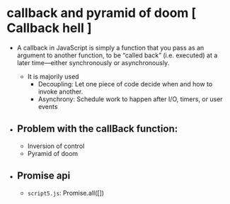 # callback and pyramid of doom [ Callback hell ]

- A callback in JavaScript is simply a function that you pass as an argument to another function, to be “called back” (i.e. executed) at a later time—either synchronously or asynchronously.

  - It is majorily used
    - Decoupling: Let one piece of code decide when and how to invoke another.
    - Asynchrony: Schedule work to happen after I/O, timers, or user events

- ## Problem with the callBack function:

  - Inversion of control
  - Pyramid of doom

- ## Promise api
  - `script5.js`: Promise.all([])
